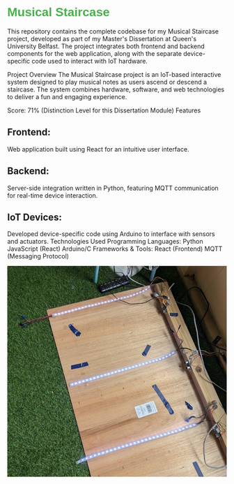 <h1 style="font-family: Arial, sans-serif; color: #4CAF50;">Musical Staircase</h1>
This repository contains the complete codebase for my Musical Staircase project, developed as part of my Master's Dissertation at Queen's University Belfast. The project integrates both frontend and backend components for the web application, along with the separate device-specific code used to interact with IoT hardware.

Project Overview
The Musical Staircase project is an IoT-based interactive system designed to play musical notes as users ascend or descend a staircase. The system combines hardware, software, and web technologies to deliver a fun and engaging experience.

Score: 71% (Distinction Level for this Dissertation Module)
Features


<h2> Frontend: </h2>

Web application built using React for an intuitive user interface.

<h2> Backend: </h2>

Server-side integration written in Python, featuring MQTT communication for real-time device interaction.

<h2> IoT Devices: </h2>

Developed device-specific code using Arduino to interface with sensors and actuators.
Technologies Used
Programming Languages:
Python
JavaScript (React)
Arduino/C
Frameworks & Tools:
React (Frontend)
MQTT (Messaging Protocol)



![alt text](image.png)